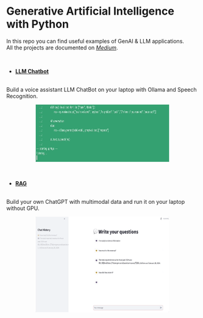# Generative Artificial Intelligence with Python

In this repo you can find useful examples of GenAI & LLM applications.\
All the projects are documented on [*Medium*](https://maurodp.medium.com/).

<br>

- <ins>**[LLM Chatbot](https://github.com/mdipietro09/GenerativeAI/tree/main/Chatbot)**</ins>
<br>
	Build a voice assistant LLM ChatBot on your laptop with Ollama and Speech Recognition.	
	<p align="center"><img src="_docs/llm.gif" width="350" height="150"></p>
<br>

- <ins>**[RAG](https://github.com/mdipietro09/GenerativeAI/tree/main/Rag)**</ins>
<br>
	Build your own ChatGPT with multimodal data and run it on your laptop without GPU.
	<p align="center"><img src="_docs/rag.gif" width="350" height="250"></p>
<br>
